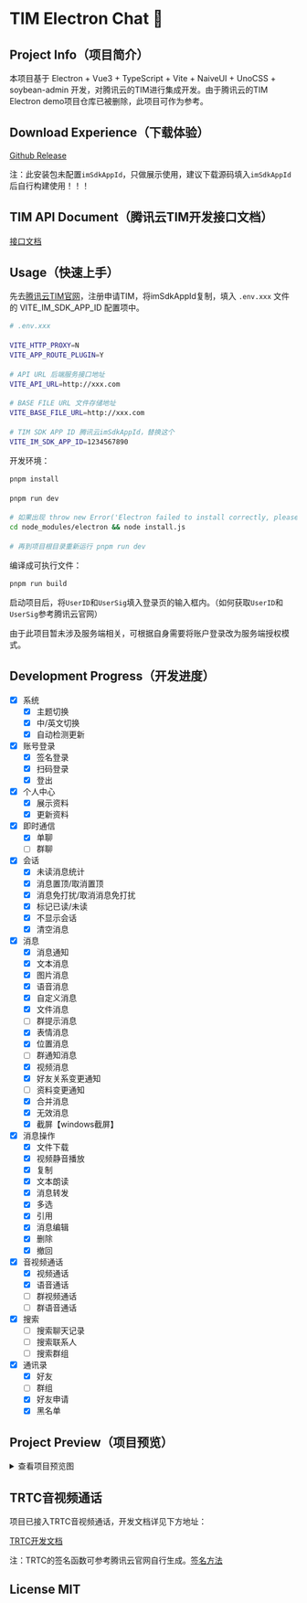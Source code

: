 # TIM Electron Chat 🌿

## Project Info（项目简介）

本项目基于 Electron + Vue3 + TypeScript + Vite + NaiveUI + UnoCSS + soybean-admin 开发，对腾讯云的TIM进行集成开发。由于腾讯云的TIM Electron demo项目仓库已被删除，此项目可作为参考。

## Download Experience（下载体验）

[Github Release](https://github.com/typeofNaN/tim-electron-chat/releases)

注：此安装包未配置`imSdkAppId`，只做展示使用，建议下载源码填入`imSdkAppId`后自行构建使用！！！

## TIM API Document（腾讯云TIM开发接口文档）

[接口文档](https://comm.qq.com/im/doc/electron/zh/)

## Usage（快速上手）

先去[腾讯云TIM官网](https://cloud.tencent.com/product/im)，注册申请TIM，将imSdkAppId复制，填入 `.env.xxx` 文件的 VITE_IM_SDK_APP_ID 配置项中。

``` sh
# .env.xxx

VITE_HTTP_PROXY=N
VITE_APP_ROUTE_PLUGIN=Y

# API URL 后端服务接口地址
VITE_API_URL=http://xxx.com

# BASE FILE URL 文件存储地址
VITE_BASE_FILE_URL=http://xxx.com

# TIM SDK APP ID 腾讯云imSdkAppId，替换这个
VITE_IM_SDK_APP_ID=1234567890
```

开发环境：

``` sh
pnpm install

pnpm run dev

# 如果出现 throw new Error('Electron failed to install correctly, please delete node_modules/electron and try installing again'); 此类报错。则先执行：
cd node_modules/electron && node install.js

# 再到项目根目录重新运行 pnpm run dev
```

编译成可执行文件：

``` sh
pnpm run build
```

启动项目后，将`UserID`和`UserSig`填入登录页的输入框内。（如何获取`UserID`和`UserSig`参考腾讯云官网）

由于此项目暂未涉及服务端相关，可根据自身需要将账户登录改为服务端授权模式。

## Development Progress（开发进度）

- [x] 系统
  - [x] 主题切换
  - [x] 中/英文切换
  - [x] 自动检测更新
- [x] 账号登录
  - [x] 签名登录
  - [x] 扫码登录
  - [x] 登出
- [x] 个人中心
  - [x] 展示资料
  - [x] 更新资料
- [x] 即时通信
  - [x] 单聊
  - [ ] 群聊
- [x] 会话
  - [x] 未读消息统计
  - [x] 消息置顶/取消置顶
  - [x] 消息免打扰/取消消息免打扰
  - [x] 标记已读/未读
  - [x] 不显示会话
  - [x] 清空消息
- [x] 消息
  - [x] 消息通知
  - [x] 文本消息
  - [x] 图片消息
  - [x] 语音消息
  - [x] 自定义消息
  - [x] 文件消息
  - [ ] 群提示消息
  - [x] 表情消息
  - [x] 位置消息
  - [ ] 群通知消息
  - [x] 视频消息
  - [x] 好友关系变更通知
  - [ ] 资料变更通知
  - [x] 合并消息
  - [x] 无效消息
  - [x] 截屏【windows截屏】
- [x] 消息操作
  - [x] 文件下载
  - [x] 视频静音播放
  - [x] 复制
  - [x] 文本朗读
  - [x] 消息转发
  - [x] 多选
  - [x] 引用
  - [x] 消息编辑
  - [x] 删除
  - [x] 撤回
- [x] 音视频通话
  - [x] 视频通话
  - [x] 语音通话
  - [ ] 群视频通话
  - [ ] 群语音通话
- [x] 搜索
  - [ ] 搜索聊天记录
  - [ ] 搜索联系人
  - [ ] 搜索群组
- [x] 通讯录
  - [x] 好友
  - [ ] 群组
  - [x] 好友申请
  - [x] 黑名单

## Project Preview（项目预览）

<details>
  <summary>查看项目预览图</summary>

### Login Page（登录页面）

![登录页面](./screenshots/login.jpg)

### My Info（我的信息）

![我的信息](./screenshots/my-info.jpg)

### Search（搜索）

![搜索](./screenshots/search.jpg)

### Create Group（创建群组）

![创建群组](./screenshots/create-group.jpg)

### Conv Operation（会话操作）

![会话操作](./screenshots/conv-operation.jpg)

### Chat Page（聊天页面）

![聊天页面](./screenshots/chat.jpg)

### Image Msg（图片消息）

![图片消息](./screenshots/image-msg.jpg)

### Merge Msg（合并消息）

![合并消息](./screenshots/merge-msg.jpg)

### Send Emoji（发送表情）

![发送表情](./screenshots/emojis.jpg)

### Msg Operation（消息操作）

![消息操作](./screenshots/msg-operation.jpg)

### Chat Info（聊天信息）

![聊天信息](./screenshots/chat-info.jpg)

### Friend Info（朋友信息）

![朋友信息](./screenshots/user-info.jpg)

### Edit Friend Remark（好友备注）

![好友备注](./screenshots/edit-profile.jpg)

### Friend List（好友列表）

![好友列表](./screenshots/friend-list.jpg)

### Add friend（添加好友）

![添加好友](./screenshots/add-friend.jpg)

### My Group（我的群组）

![我的群组](./screenshots/my-group.jpg)

### Friend Apply（好友申请）

![好友申请](./screenshots/friend-apply.jpg)

### Blacklist（黑名单）

![黑名单](./screenshots/blacklist.jpg)

### Account Setting（账户设置）

![账户设置](./screenshots/account-setting.jpg)

### Edit Account Info（编辑账户信息）

![编辑账户信息](./screenshots/edit-account-info.jpg)

### System Setting（系统设置）

![系统设置](./screenshots/system-setting.jpg)

### About（关于）

![关于](./screenshots/about.jpg)

### I18n（多语言）

![多语言](./screenshots/i18n.jpg)

### Dark Mode（暗黑模式）

![暗黑模式](./screenshots/dark-mode.jpg)

</details>

## TRTC音视频通话

项目已接入TRTC音视频通话，开发文档详见下方地址：

[TRTC开发文档](https://cloud.tencent.com/document/product/647/38551)

注：TRTC的签名函数可参考腾讯云官网自行生成。[签名方法](https://cloud.tencent.com/document/product/647/17275)

## License MIT
